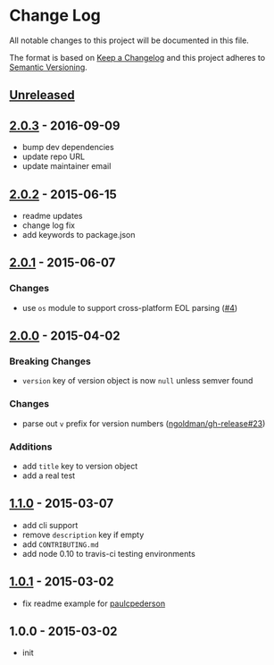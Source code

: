 # Change Log

All notable changes to this project will be documented in this file.

The format is based on [Keep a Changelog](http://keepachangelog.com/)
and this project adheres to [Semantic Versioning](http://semver.org/).

## [Unreleased](https://github.com/ungoldman/changelog-parser/compare/v2.0.3...HEAD)

## [2.0.3] - 2016-09-09
* bump dev dependencies
* update repo URL
* update maintainer email

## [2.0.2] - 2015-06-15
* readme updates
* change log fix
* add keywords to package.json

## [2.0.1] - 2015-06-07

### Changes
* use `os` module to support cross-platform EOL parsing ([#4](https://github.com/ungoldman/changelog-parser/pull/4))

## [2.0.0] - 2015-04-02

### Breaking Changes
* `version` key of version object is now `null` unless semver found

### Changes
* parse out `v` prefix for version numbers ([ngoldman/gh-release#23](https://github.com/ungoldman/gh-release/issues/23))

### Additions
* add `title` key to version object
* add a real test

## [1.1.0] - 2015-03-07
* add cli support
* remove `description` key if empty
* add `CONTRIBUTING.md`
* add node 0.10 to travis-ci testing environments

## [1.0.1] - 2015-03-02
* fix readme example for [paulcpederson](http://github.com/paulcpederson/)

## 1.0.0 - 2015-03-02
* init

[2.0.3]: https://github.com/ungoldman/changelog-parser/compare/v2.0.2...v2.0.3
[2.0.2]: https://github.com/ungoldman/changelog-parser/compare/v2.0.1...v2.0.2
[2.0.1]: https://github.com/ungoldman/changelog-parser/compare/v2.0.0...v2.0.1
[2.0.0]: https://github.com/ungoldman/changelog-parser/compare/v1.1.0...v2.0.0
[1.1.0]: https://github.com/ungoldman/changelog-parser/compare/v1.0.1...v1.1.0
[1.0.1]: https://github.com/ungoldman/changelog-parser/compare/v1.0.0...v1.0.1

